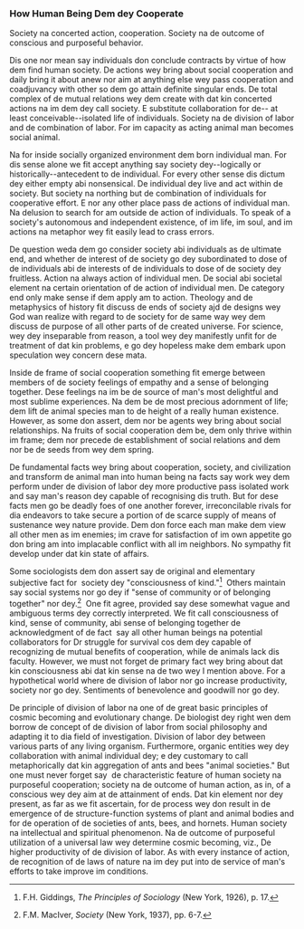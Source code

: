 ### How Human Being Dem dey Cooperate

Society na concerted action, cooperation. Society na de outcome of conscious and purposeful behavior.

Dis one nor mean say individuals don conclude contracts by virtue of how dem find human society. De actions wey bring about social cooperation and daily bring it about anew nor aim at anything else wey pass cooperation and coadjuvancy with other so dem go attain definite singular ends. De total complex of de mutual relations wey dem create with dat kin concerted actions na im dem dey call society. E substitute collaboration for de-- at least conceivable--isolated life of individuals. Society na de division of labor and de combination of labor. For im capacity as acting animal man becomes social animal.

Na for inside socially organized environment dem born individual man. For dis sense alone we fit accept anything say society dey--logically or historically--antecedent to de individual. For every other sense dis dictum dey either empty abi nonsensical. De individual dey live and act within de society. But society na northing but de combination of individuals for cooperative effort. E nor any other place pass de actions of individual man. Na delusion to search for am outside de action of individuals. To speak of a society's autonomous and independent existence, of im life, im soul, and im actions na metaphor wey fit easily lead to crass errors.

De question weda dem go consider society abi individuals as de ultimate end, and whether de interest of de society go dey subordinated to dose of de individuals abi de interests of de individuals to dose of de society dey fruitless. Action na always action of individual men. De social abi societal element na certain orientation of de action of individual men. De category end only make sense if dem apply am to action. Theology and de metaphysics of history fit discuss de ends of society ajd de designs wey God wan realize with regard to de society for de same way wey dem discuss de purpose of all other parts of de created universe. For science, wey dey inseparable from reason, a tool wey dey manifestly unfit for de treatment of dat kin problems, e go dey hopeless make dem embark upon speculation wey concern dese mata.

Inside de frame of social cooperation something fit emerge between members of de society feelings of empathy and a sense of belonging together. Dese feelings na im be de source of man's most delightful and most sublime experiences. Na dem be de most precious adornment of life; dem lift de animal species man to de height of a really human existence. However, as some don assert, dem nor be agents wey bring about social relationships. Na fruits of social cooperation dem be, dem only thrive within im frame; dem nor precede de establishment of social relations and dem nor be de seeds from wey dem spring.

De fundamental facts wey bring about cooperation, society, and civilization and transform de animal man into human being na facts say work wey dem perform under de division of labor dey more productive pass isolated work and say man's reason dey capable of recognising dis truth. But for dese facts men go be deadly foes of one another forever, irreconcilable rivals for dia endeavors to take secure a portion of de scarce supply of means of sustenance wey nature provide. Dem don force each man make dem view all other men as im enemies; im crave for satisfaction of im own appetite go don bring am into implacable conflict with all im neighbors. No sympathy fit develop under dat kin state of affairs.

Some sociologists dem don assert say de original and elementary subjective fact for  society dey "consciousness of kind."[^1]  Others maintain say social systems nor go dey if "sense of community or of belonging together" nor dey.[^2]  One fit agree, provided say dese somewhat vague and ambiguous terms dey correctly interpreted. We fit call consciousness of kind, sense of community, abi sense of belonging together de acknowledgment of de fact  say all other human beings na potential collaborators for Dr struggle for survival cos dem dey capable of recognizing de mutual benefits of cooperation, while de animals lack dis faculty. However, we must not forget de primary fact wey bring about dat kin consciousness abi dat kin sense na de two wey I mention above. For a hypothetical world where de division of labor nor go increase productivity, society nor go dey. Sentiments of benevolence and goodwill nor go dey.

De principle of division of labor na one of de great basic principles of cosmic becoming and evolutionary change. De biologist dey right wen dem borrow de concept of de division of labor from social philosophy and adapting it to dia field of investigation. Division of labor dey between various parts of any living organism. Furthermore, organic entities wey dey collaboration with animal individual dey; e dey customary to call metaphorically dat kin aggregation of ants and bees "animal societies." But one must never forget say  de characteristic feature of human society na purposeful cooperation; society na de outcome of human action, as in, of a conscious wey dey aim at de attainment of ends. Dat kin element nor dey present, as far as we fit ascertain, for de process wey don result in de emergence of de structure-function systems of plant and animal bodies and for de operation of de societies of ants, bees, and hornets. Human society na intellectual and spiritual phenomenon. Na de outcome of purposeful utilization of a universal law wey determine cosmic becoming, viz., De higher productivity of de division of labor. As with every instance of action, de recognition of de laws of nature na im dey put into de service of man's efforts to take improve im conditions.


[^1]: F.H. Giddings, *The Principles of Sociology* (New York, 1926), p. 17.

[^2]: F.M. MacIver, *Society* (New York, 1937), pp. 6-7.
